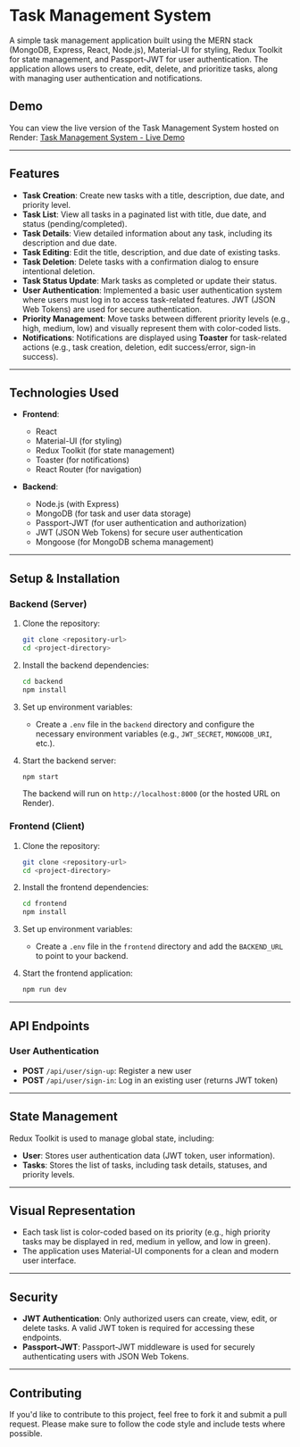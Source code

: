 # Task Management System

A simple task management application built using the MERN stack (MongoDB, Express, React, Node.js), Material-UI for styling, Redux Toolkit for state management, and Passport-JWT for user authentication. The application allows users to create, edit, delete, and prioritize tasks, along with managing user authentication and notifications.

## **Demo**

You can view the live version of the Task Management System hosted on Render:
 [Task Management System - Live Demo](https://task-management-system-knam.onrender.com)

---

## **Features**
- **Task Creation**: Create new tasks with a title, description, due date, and priority level.
- **Task List**: View all tasks in a paginated list with title, due date, and status (pending/completed).
- **Task Details**: View detailed information about any task, including its description and due date.
- **Task Editing**: Edit the title, description, and due date of existing tasks.
- **Task Deletion**: Delete tasks with a confirmation dialog to ensure intentional deletion.
- **Task Status Update**: Mark tasks as completed or update their status.
- **User Authentication**: Implemented a basic user authentication system where users must log in to access task-related features. JWT (JSON Web Tokens) are used for secure authentication.
- **Priority Management**: Move tasks between different priority levels (e.g., high, medium, low) and visually represent them with color-coded lists.
- **Notifications**: Notifications are displayed using **Toaster** for task-related actions (e.g., task creation, deletion, edit success/error, sign-in success).

---

## **Technologies Used**

- **Frontend**:
  - React
  - Material-UI (for styling)
  - Redux Toolkit (for state management)
  - Toaster (for notifications)
  - React Router (for navigation)

- **Backend**:
  - Node.js (with Express)
  - MongoDB (for task and user data storage)
  - Passport-JWT (for user authentication and authorization)
  - JWT (JSON Web Tokens) for secure user authentication
  - Mongoose (for MongoDB schema management)

---

## **Setup & Installation**

### **Backend (Server)**

1. Clone the repository:

    ```bash
    git clone <repository-url>
    cd <project-directory>
    ```

2. Install the backend dependencies:

    ```bash
    cd backend
    npm install
    ```

3. Set up environment variables:
    - Create a `.env` file in the `backend` directory and configure the necessary environment variables (e.g., `JWT_SECRET`, `MONGODB_URI`, etc.).

4. Start the backend server:

    ```bash
    npm start
    ```

    The backend will run on `http://localhost:8000` (or the hosted URL on Render).

### **Frontend (Client)**

1. Clone the repository:

    ```bash
    git clone <repository-url>
    cd <project-directory>
    ```

2. Install the frontend dependencies:

    ```bash
    cd frontend
    npm install
    ```

3. Set up environment variables:
    - Create a `.env` file in the `frontend` directory and add the `BACKEND_URL` to point to your backend.

4. Start the frontend application:

    ```bash
    npm run dev
    ```
---

## **API Endpoints**

### **User Authentication**

- **POST** `/api/user/sign-up`: Register a new user
- **POST** `/api/user/sign-in`: Log in an existing user (returns JWT token)

---

## **State Management**

Redux Toolkit is used to manage global state, including:

- **User**: Stores user authentication data (JWT token, user information).
- **Tasks**: Stores the list of tasks, including task details, statuses, and priority levels.
---

## **Visual Representation**

- Each task list is color-coded based on its priority (e.g., high priority tasks may be displayed in red, medium in yellow, and low in green).
- The application uses Material-UI components for a clean and modern user interface.

---

## **Security**

- **JWT Authentication**: Only authorized users can create, view, edit, or delete tasks. A valid JWT token is required for accessing these endpoints.
- **Passport-JWT**: Passport-JWT middleware is used for securely authenticating users with JSON Web Tokens.

---

## **Contributing**

If you'd like to contribute to this project, feel free to fork it and submit a pull request. Please make sure to follow the code style and include tests where possible.
